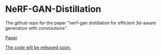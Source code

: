 # NeRF-GAN-Distillation
The github repo for the paper "nerf-gan distillation for efficient 3d-aware generation with convolutions".

<a href="https://arxiv.org/abs/2303.12865">Paper
  
The code will be released soon.

